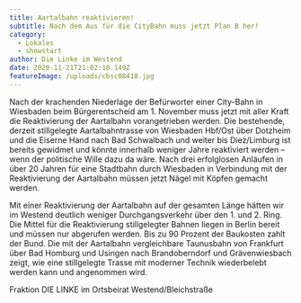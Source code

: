```yaml
---
title: Aartalbahn reaktivieren!
subtitle: Nach dem Aus für die CityBahn muss jetzt Plan B her!
category:
  - Lokales
  - showstart
author: Die Linke im Westend
date: 2020-11-21T21:02:18.149Z
featureImage: /uploads/cbsc08418.jpg
---
```

Nach der krachenden Niederlage der Befürworter einer City-Bahn in Wiesbaden beim Bürgerentscheid am 1. November muss jetzt mit aller Kraft die Reaktivierung der Aartalbahn vorangetrieben werden. Die bestehende, derzeit stillgelegte Aartalbahntrasse von Wiesbaden Hbf/Ost über Dotzheim und die Eiserne Hand nach Bad Schwalbach und weiter bis Diez/Limburg ist bereits gewidmet und könnte innerhalb weniger Jahre reaktiviert werden – wenn der politische Wille dazu da wäre. Nach drei erfolglosen Anläufen in über 20 Jahren für eine Stadtbahn durch Wiesbaden in Verbindung mit der Reaktivierung der Aartalbahn müssen jetzt Nägel mit Köpfen gemacht werden.

Mit einer Reaktivierung der Aartalbahn auf der gesamten Länge hätten wir im Westend deutlich weniger Durchgangsverkehr über den 1. und 2. Ring. Die Mittel für die Reaktivierung stillgelegter Bahnen liegen in Berlin bereit und müssen nur abgerufen werden. Bis zu 90 Prozent der Baukosten zahlt der Bund. Die mit der Aartalbahn vergleichbare Taunusbahn von Frankfurt über Bad Homburg und Usingen nach Brandoberndorf und Grävenwiesbach zeigt, wie eine stillgelegte Trasse mit moderner Technik wiederbelebt werden kann und angenommen wird.

Fraktion DIE LINKE im Ortsbeirat Westend/Bleichstraße